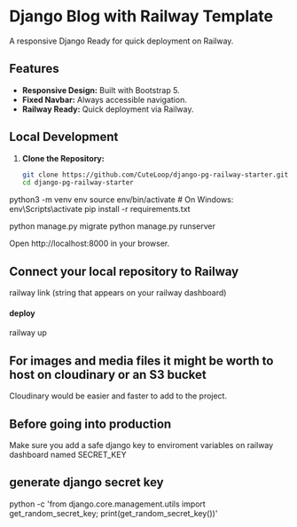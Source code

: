 # Django Blog with Railway Template

A responsive Django Ready for quick deployment on Railway.

## Features

- **Responsive Design:** Built with Bootstrap 5.
- **Fixed Navbar:** Always accessible navigation.
- **Railway Ready:** Quick deployment via Railway.

## Local Development

1. **Clone the Repository:**

   ```bash
   git clone https://github.com/CuteLoop/django-pg-railway-starter.git
   cd django-pg-railway-starter
   ```

python3 -m venv env
source env/bin/activate      # On Windows: env\Scripts\activate
pip install -r requirements.txt

python manage.py migrate
python manage.py runserver

Open http://localhost:8000 in your browser.

## Connect your local repository to Railway
railway link (string that appears on your railway dashboard)
#### deploy
railway up

## For images and media files it might be worth to host on cloudinary or an S3 bucket
Cloudinary would be easier and faster to add to the project.

## Before going into production
Make sure you add a safe django key to enviroment variables on railway dashboard named SECRET_KEY

## generate django secret key
python -c 'from django.core.management.utils import get_random_secret_key; print(get_random_secret_key())'




